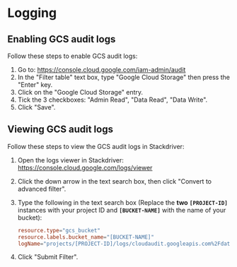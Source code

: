 # Logging

## Enabling GCS audit logs

Follow these steps to enable GCS audit logs:

1. Go to: https://console.cloud.google.com/iam-admin/audit
2. In the "Filter table" text box, type "Google Cloud Storage" then press the "Enter" key.
3. Click on the "Google Cloud Storage" entry.
4. Tick the 3 checkboxes: "Admin Read", "Data Read", "Data Write".
5. Click "Save".

## Viewing GCS audit logs

Follow these steps to view the GCS audit logs in Stackdriver:

1. Open the logs viewer in Stackdriver: https://console.cloud.google.com/logs/viewer
2. Click the down arrow in the text search box, then click "Convert to advanced filter".
3. Type the following in the text search box (Replace the **two** **`[PROJECT-ID]`** instances
   with your project ID and **`[BUCKET-NAME]`** with the name of your bucket):

   ```conf
   resource.type="gcs_bucket"
   resource.labels.bucket_name="[BUCKET-NAME]"
   logName="projects/[PROJECT-ID]/logs/cloudaudit.googleapis.com%2Fdata_access"
   ```
4. Click "Submit Filter".